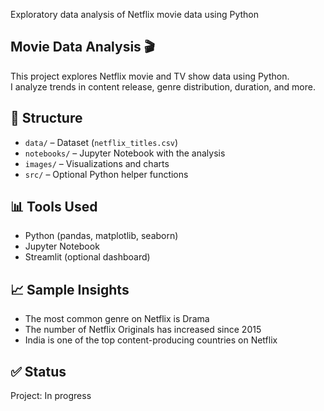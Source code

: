 Exploratory data analysis of Netflix movie data using Python
## Movie Data Analysis 🎬

This project explores Netflix movie and TV show data using Python.  
I analyze trends in content release, genre distribution, duration, and more.

## 📁 Structure
- `data/` – Dataset (`netflix_titles.csv`)
- `notebooks/` – Jupyter Notebook with the analysis
- `images/` – Visualizations and charts
- `src/` – Optional Python helper functions

## 📊 Tools Used
- Python (pandas, matplotlib, seaborn)
- Jupyter Notebook
- Streamlit (optional dashboard)

## 📈 Sample Insights
- The most common genre on Netflix is Drama
- The number of Netflix Originals has increased since 2015
- India is one of the top content-producing countries on Netflix

## ✅ Status
Project: In progress
